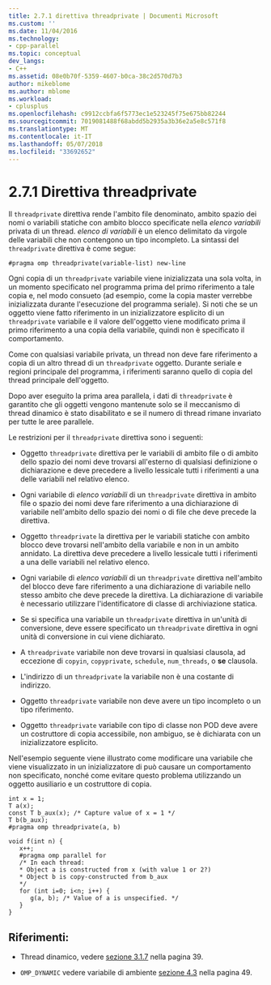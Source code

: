 ```yaml
---
title: 2.7.1 direttiva threadprivate | Documenti Microsoft
ms.custom: ''
ms.date: 11/04/2016
ms.technology:
- cpp-parallel
ms.topic: conceptual
dev_langs:
- C++
ms.assetid: 08e0b70f-5359-4607-b0ca-38c2d570d7b3
author: mikeblome
ms.author: mblome
ms.workload:
- cplusplus
ms.openlocfilehash: c9912ccbfa6f5773ec1e523245f75e675bb82244
ms.sourcegitcommit: 7019081488f68abdd5b2935a3b36e2a5e8c571f8
ms.translationtype: MT
ms.contentlocale: it-IT
ms.lasthandoff: 05/07/2018
ms.locfileid: "33692652"
---
```

# <a name="271-threadprivate-directive"></a>2.7.1 Direttiva threadprivate
Il `threadprivate` direttiva rende l'ambito file denominato, ambito spazio dei nomi o variabili statiche con ambito blocco specificate nella *elenco variabili* privata di un thread. *elenco di variabili* è un elenco delimitato da virgole delle variabili che non contengono un tipo incompleto. La sintassi del `threadprivate` direttiva è come segue:  
  
```  
#pragma omp threadprivate(variable-list) new-line  
```  
  
 Ogni copia di un `threadprivate` variabile viene inizializzata una sola volta, in un momento specificato nel programma prima del primo riferimento a tale copia e, nel modo consueto (ad esempio, come la copia master verrebbe inizializzata durante l'esecuzione del programma seriale). Si noti che se un oggetto viene fatto riferimento in un inizializzatore esplicito di un `threadprivate` variabile e il valore dell'oggetto viene modificato prima il primo riferimento a una copia della variabile, quindi non è specificato il comportamento.  
  
 Come con qualsiasi variabile privata, un thread non deve fare riferimento a copia di un altro thread di un `threadprivate` oggetto. Durante seriale e regioni principale del programma, i riferimenti saranno quello di copia del thread principale dell'oggetto.  
  
 Dopo aver eseguito la prima area parallela, i dati di `threadprivate` è garantito che gli oggetti vengono mantenute solo se il meccanismo di thread dinamico è stato disabilitato e se il numero di thread rimane invariato per tutte le aree parallele.  
  
 Le restrizioni per il `threadprivate` direttiva sono i seguenti:  
  
-   Oggetto `threadprivate` direttiva per le variabili di ambito file o di ambito dello spazio dei nomi deve trovarsi all'esterno di qualsiasi definizione o dichiarazione e deve precedere a livello lessicale tutti i riferimenti a una delle variabili nel relativo elenco.  
  
-   Ogni variabile di *elenco variabili* di un `threadprivate` direttiva in ambito file o spazio dei nomi deve fare riferimento a una dichiarazione di variabile nell'ambito dello spazio dei nomi o di file che deve precede la direttiva.  
  
-   Oggetto `threadprivate` la direttiva per le variabili statiche con ambito blocco deve trovarsi nell'ambito della variabile e non in un ambito annidato. La direttiva deve precedere a livello lessicale tutti i riferimenti a una delle variabili nel relativo elenco.  
  
-   Ogni variabile di *elenco variabili* di un `threadprivate` direttiva nell'ambito del blocco deve fare riferimento a una dichiarazione di variabile nello stesso ambito che deve precede la direttiva. La dichiarazione di variabile è necessario utilizzare l'identificatore di classe di archiviazione statica.  
  
-   Se si specifica una variabile un `threadprivate` direttiva in un'unità di conversione, deve essere specificato un `threadprivate` direttiva in ogni unità di conversione in cui viene dichiarato.  
  
-   A `threadprivate` variabile non deve trovarsi in qualsiasi clausola, ad eccezione di `copyin`, `copyprivate`, `schedule`, `num_threads`, o **se** clausola.  
  
-   L'indirizzo di un `threadprivate` la variabile non è una costante di indirizzo.  
  
-   Oggetto `threadprivate` variabile non deve avere un tipo incompleto o un tipo riferimento.  
  
-   Oggetto `threadprivate` variabile con tipo di classe non POD deve avere un costruttore di copia accessibile, non ambiguo, se è dichiarata con un inizializzatore esplicito.  
  
 Nell'esempio seguente viene illustrato come modificare una variabile che viene visualizzato in un inizializzatore di può causare un comportamento non specificato, nonché come evitare questo problema utilizzando un oggetto ausiliario e un costruttore di copia.  
  
```  
int x = 1;  
T a(x);  
const T b_aux(x); /* Capture value of x = 1 */  
T b(b_aux);  
#pragma omp threadprivate(a, b)  
  
void f(int n) {  
   x++;  
   #pragma omp parallel for  
   /* In each thread:  
   * Object a is constructed from x (with value 1 or 2?)  
   * Object b is copy-constructed from b_aux  
   */  
   for (int i=0; i<n; i++) {  
      g(a, b); /* Value of a is unspecified. */  
   }  
}  
```  
  
## <a name="cross-references"></a>Riferimenti:  
  
-   Thread dinamico, vedere [sezione 3.1.7](../../parallel/openmp/3-1-7-omp-set-dynamic-function.md) nella pagina 39.  
  
-   `OMP_DYNAMIC` vedere variabile di ambiente [sezione 4.3](../../parallel/openmp/4-3-omp-dynamic.md) nella pagina 49.